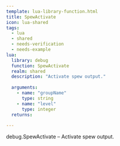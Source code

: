 ```yaml
---
template: lua-library-function.html
title: SpewActivate
icon: lua-shared
tags:
  - lua
  - shared
  - needs-verification
  - needs-example
lua:
  library: debug
  function: SpewActivate
  realm: shared
  description: "Activate spew output."
  
  arguments:
    - name: "groupName"
      type: string
    - name: "level"
      type: integer
  returns:
    
---
```


<div class="lua__search__keywords">
debug.SpewActivate &#x2013; Activate spew output.
</div>
